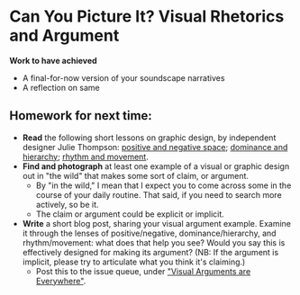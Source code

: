 # Can You Picture It? Visual Rhetorics and Argument

**Work to have achieved**

* A final-for-now version of your soundscape narratives
* A reflection on same

## Homework for next time:
* **Read** the following short lessons on graphic design, by independent designer Julie Thompson: <a href="https://www.thetypetree.com/blog/graphic-design-101-positive-and-negative-space">positive and negative space</a>; <a href="https://www.thetypetree.com/blog/graphic-design-101-dominancehierarchy">dominance and hierarchy</a>; <a href="https://www.thetypetree.com/blog/graphic-design-101-rhythm-and-movement">rhythm and movement</a>.
* **Find and photograph** at least one example of a visual or graphic design out in "the wild" that makes some sort of claim, or argument.
   - By "in the wild," I mean that I expect you to come across some in the course of your daily routine. That said, if you need to search more actively, so be it.
   - The claim or argument could be explicit or implicit.
* **Write** a short blog post, sharing your visual argument example. Examine it through the lenses of positive/negative, dominance/hierarchy, and rhythm/movement: what does that help you see? Would you say this is effectively designed for making its argument? (NB: If the argument is implicit, please try to articulate what you think it's claiming.)
   - Post this to the issue queue, under ["Visual Arguments are Everywhere"](https://github.com/pitt-cdm/miller2019spring/issues/8).
